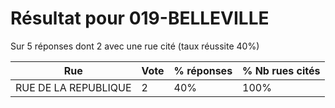 # Résultat pour 019-BELLEVILLE

Sur 5 réponses dont 2 avec une rue cité (taux réussite 40%)

| Rue | Vote | % réponses | % Nb rues cités|
|-----|------|------------|----------------|
| RUE DE LA REPUBLIQUE | 2 | 40% | 100%|
